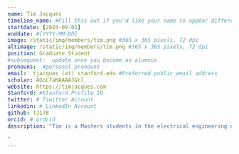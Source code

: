 ```yaml
---
name: Tim Jacques
timeline_name: #Fill this out if you'd like your name to appear differently on the Timeline.
startdate: [2024-09-01]
enddate: #[YYYY-MM-DD]
image: /static/img/members/tim.png #365 x 365 pixels, 72 dpi
altimage: /static/img/members/tim.png #365 x 365 pixels, 72 dpi
position: Graduate Student
#subsequent:  update once you become an alumnus
pronouns:  #personal pronouns
email:  tjacques (at) stanford.edu #Preferred public email address
scholar: AGoL7aMAAAAJ&hl
website: https://timjacques.com
Stanford: #Stanford Profile ID 
twitter: # Tiwitter Account
linkedin: # LinkedIn Account
github: TJ178
orcid: # ordcid 
description: "Tim is a Masters students in the electrical engineering department at Stanford University. His research is focused on low-power and low-cost wireless embedded systems.

"
---
```

